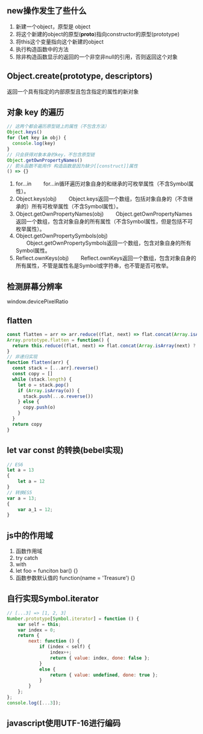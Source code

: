 ## new操作发生了些什么
1. 新建一个object，原型是 object
2. 将这个新建的object的原型(__proto__)指向constructor的原型(prototype)
3. 将this这个变量指向这个新建的object
4. 执行构造函数中的方法
5. 除非构造函数显示的返回的一个非空非null的引用，否则返回这个对象

## Object.create(prototype, descriptors)
返回一个具有指定的内部原型且包含指定的属性的新对象

## 对象 key 的遍历
```javascript
// 这两个都会遍历原型链上的属性（不包含方法）
Object.keys()
for (let key in obj) {
  console.log(key)
}
// 只会获得对象本身的key，不包含原型链
Object.getOwnPropertyNames()
// 箭头函数不能用作 构造函数是因为缺少[[construct]]属性
() => {}
```
1. for...in
　　for...in循环遍历对象自身的和继承的可枚举属性（不含Symbol属性）。
2. Object.keys(obj)
　　Object.keys返回一个数组，包括对象自身的（不含继承的）所有可枚举属性（不含Symbol属性）。
3. Object.getOwnPropertyNames(obj)
　　Object.getOwnPropertyNames返回一个数组，包含对象自身的所有属性（不含Symbol属性，但是包括不可枚举属性）。
4. Object.getOwnPropertySymbols(obj)
　　Object.getOwnPropertySymbols返回一个数组，包含对象自身的所有Symbol属性。
5. Reflect.ownKeys(obj)
　　Reflect.ownKeys返回一个数组，包含对象自身的所有属性，不管是属性名是Symbol或字符串，也不管是否可枚举。

## 检测屏幕分辨率
window.devicePixelRatio

## flatten
```javascript
const flatten = arr => arr.reduce((flat, next) => flat.concat(Array.isArray(next) ? flatten(next) : next), [])
Array.prototype.flatten = function() {
  return this.reduce((flat, next) => flat.concat(Array.isArray(next) ? next.flatten() : next), [])
}
// 非递归实现
function flatten(arr) {
  const stack = [...arr].reverse()
  const copy = []
  while (stack.length) {
    let o = stack.pop()
    if (Array.isArray(o)) {
      stack.push(...o.reverse())
    } else {
      copy.push(o)
    }
  }
  return copy
}
```

## let var const 的转换(bebel实现)
```javascript
// ES6
let a = 13
{
    let a = 12
}
// 转换ES5
var a = 13;
{
    var a_1 = 12;
}
```

## js中的作用域
1. 函数作用域
2. try catch
3. with
4. let foo = funciton bar() {}
5. 函数参数默认值的 function(name = 'Treasure') {}

## 自行实现Symbol.iterator
```javascript
// [...3] => [1, 2, 3]
Number.prototype[Symbol.iterator] = function () {
    var self = this;
    var index = 0;
    return {
        next: function () {
            if (index < self) {
                index++;
                return { value: index, done: false };
            }
            else {
                return { value: undefined, done: true };
            }
        }
    };
};
console.log([...3]);
```

## javascript使用UTF-16进行编码